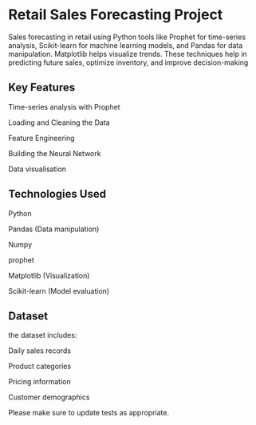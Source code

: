 # Retail Sales Forecasting Project
Sales forecasting in retail using Python tools like Prophet for time-series analysis, Scikit-learn for machine learning models, and Pandas for data manipulation. Matplotlib helps visualize trends. These techniques help in predicting future sales, optimize inventory, and improve decision-making


## Key Features
Time-series analysis with Prophet

Loading and Cleaning the Data

Feature Engineering

Building the Neural Network

Data visualisation

## Technologies Used
Python

Pandas (Data manipulation)

Numpy

prophet

Matplotlib (Visualization)

Scikit-learn (Model evaluation)

## Dataset
the dataset includes:

Daily sales records

Product categories

Pricing information

Customer demographics



Please make sure to update tests as appropriate.



